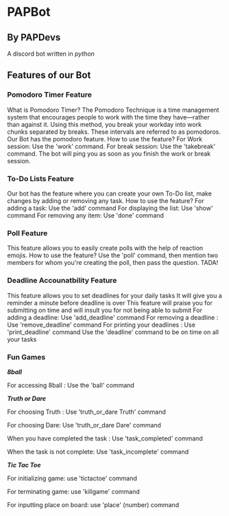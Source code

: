 # **PAPBot**
## **By PAPDevs**
A discord bot written in *python*
## **Features of our Bot**
### Pomodoro Timer Feature
What is Pomodoro Timer?
The Pomodoro Technique is a time management system that encourages people to work with the time they have—rather than against it. Using this method, you break your workday into work chunks separated by breaks. These intervals are referred to as pomodoros.
Our Bot has the pomodoro feature.
How to use the feature?
For Work session: Use the 'work' command.
For break session: Use the 'takebreak' command.
The bot will ping you as soon as you finish the work or break session. 
### To-Do Lists Feature
Our bot has the feature where you can create your own To-Do list, make changes by adding or removing any task.
How to use the feature?
For adding a task: Use the 'add' command
For displaying the list: Use 'show' command
For removing any item: Use 'done' command 
### Poll Feature
This feature allows you to easily create polls with the help of reaction emojis.
How to use the feature?
Use the 'poll' command, then mention two members for whom you're creating the poll, then pass the question.
TADA!
### Deadline Accounatbility Feature
This feature allows you to set deadlines for your daily tasks 
It will give you a reminder a minute before deadline is over 
This feature will praise you for submitting on time and will insult you for not being able to submit 
For adding a deadline: Use 'add_deadline' command
For removing a deadline : Use 'remove_deadline' command 
For printing your deadlines : Use 'print_deadline' command 
Use the 'deadline' command to be on time on all your tasks
### Fun Games
***8ball***

For accessing 8ball : Use the 'ball' command

***Truth or Dare***

For choosing Truth : Use 'truth_or_dare Truth' command

For choosing Dare: Use 'truth_or_dare Dare' command

When you have completed the task : Use 'task_completed' command

When the task is not complete: Use 'task_incomplete' command

***Tic Tac Toe*** 

For initializing game: use 'tictactoe' command

For terminating game: use 'killgame' command

For inputting place on board: use 'place' (number) command



